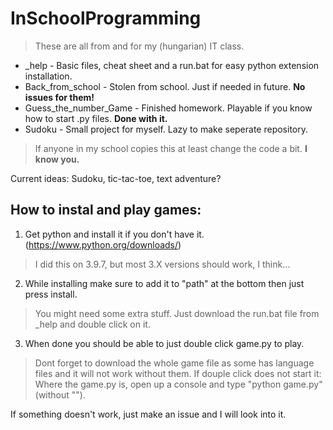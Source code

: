 # InSchoolProgramming
> These are all from and for my (hungarian) IT class.
- _help - Basic files, cheat sheet and a run.bat for easy python extension installation.
- Back_from_school - Stolen from school. Just if needed in future. **No issues for them!**
- Guess_the_number_Game - Finished homework. Playable if you know how to start .py files. **Done with it.**
- Sudoku - Small project for myself. Lazy to make seperate repository. 
> If anyone in my school copies this at least change the code a bit. **I know you.**

Current ideas:
Sudoku, tic-tac-toe, text adventure?

## How to instal and play games:
1. Get python and install it if you don't have it. (https://www.python.org/downloads/)
> I did this on 3.9.7, but most 3.X versions should work, I think...
2. While installing make sure to add it to "path" at the bottom then just press install.
> You might need some extra stuff. Just download the run.bat file from _help and double click on it.
3. When done you should be able to just double click game.py to play.
> Dont forget to download the whole game file as some has language files and it will not work without them.
> If douple click does not start it: Where the game.py is, open up a console and type "python game.py" (without "").

If something doesn't work, just make an issue and I will look into it.
